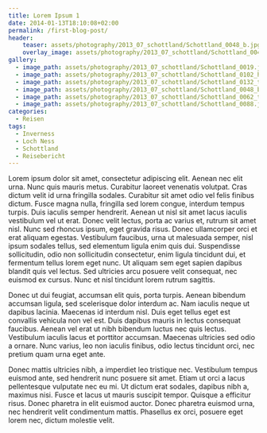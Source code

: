 ```yaml
---
title: Lorem Ipsum 1
date: 2014-01-13T18:10:08+02:00
permalink: /first-blog-post/
header:
    teaser: assets/photography/2013_07_schottland/Schottland_0048_b.jpg
    overlay_image: assets/photography/2013_07_schottland/Schottland_0048_b.jpg
gallery:
  - image_path: assets/photography/2013_07_schottland/Schottland_0019.jpg
  - image_path: assets/photography/2013_07_schottland/Schottland_0102_hdr.jpg
  - image_path: assets/photography/2013_07_schottland/Schottland_0132_tonemapped_bw.jpg
  - image_path: assets/photography/2013_07_schottland/Schottland_0048_b.jpg
  - image_path: assets/photography/2013_07_schottland/Schottland_0062_tonemapped.jpg
  - image_path: assets/photography/2013_07_schottland/Schottland_0088.jpg
categories:
  - Reisen
tags:
  - Inverness
  - Loch Ness
  - Schottland
  - Reisebericht
---
```


Lorem ipsum dolor sit amet, consectetur adipiscing elit. Aenean nec elit urna. Nunc quis mauris metus. Curabitur laoreet venenatis volutpat. Cras dictum velit id urna fringilla sodales. Curabitur sit amet odio vel felis finibus dictum. Fusce magna nulla, fringilla sed lorem congue, interdum tempus turpis. Duis iaculis semper hendrerit. Aenean ut nisl sit amet lacus iaculis vestibulum vel ut erat. Donec velit lectus, porta ac varius et, rutrum sit amet nisl. Nunc sed rhoncus ipsum, eget gravida risus. Donec ullamcorper orci et erat aliquam egestas. Vestibulum faucibus, urna ut malesuada semper, nisl ipsum sodales tellus, sed elementum ligula enim quis dui. Suspendisse sollicitudin, odio non sollicitudin consectetur, enim ligula tincidunt dui, et fermentum tellus lorem eget nunc. Ut aliquam sem eget sapien dapibus blandit quis vel lectus. Sed ultricies arcu posuere velit consequat, nec euismod ex cursus. Nunc et nisl tincidunt lorem rutrum sagittis.

Donec ut dui feugiat, accumsan elit quis, porta turpis. Aenean bibendum accumsan ligula, sed scelerisque dolor interdum ac. Nam iaculis neque ut dapibus lacinia. Maecenas id interdum nisl. Duis eget tellus eget est convallis vehicula non vel est. Duis dapibus mauris in lectus consequat faucibus. Aenean vel erat ut nibh bibendum luctus nec quis lectus. Vestibulum iaculis lacus et porttitor accumsan. Maecenas ultricies sed odio a ornare. Nunc varius, leo non iaculis finibus, odio lectus tincidunt orci, nec pretium quam urna eget ante.

Donec mattis ultricies nibh, a imperdiet leo tristique nec. Vestibulum tempus euismod ante, sed hendrerit nunc posuere sit amet. Etiam ut orci a lacus pellentesque vulputate nec eu mi. Ut dictum erat sodales, dapibus nibh a, maximus nisi. Fusce et lacus ut mauris suscipit tempor. Quisque a efficitur risus. Donec pharetra in elit euismod auctor. Donec pharetra euismod urna, nec hendrerit velit condimentum mattis. Phasellus ex orci, posuere eget lorem nec, dictum molestie velit.

